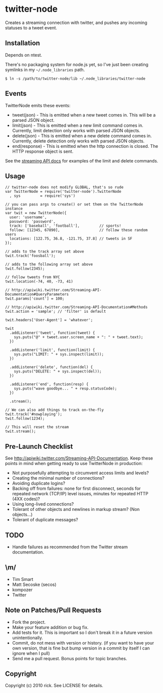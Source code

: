 # twitter-node

Creates a streaming connection with twitter, and pushes any incoming statuses to a tweet event.

## Installation

Depends on ntest.

There's no packaging system for node.js yet, so I've just been creating symlinks
in my `~/.node_libraries` path.

    $ ln -s /path/to/twitter-node/lib ~/.node_libraries/twitter-node

## Events

TwitterNode emits these events:

* tweet(json) - This is emitted when a new tweet comes in.  This will be a parsed JSON object.
* limit(json) - This is emitted when a new limit command comes in.  Currently, limit detection only works with parsed JSON objects.
* delete(json) - This is emitted when a new delete command comes in.  Currently, delete detection only works with parsed JSON objects.
* end(response) - This is emitted when the http connection is closed.  The HTTP response object is sent.

See the [streaming API docs][api-docs] for examples of the limit and delete commands.

[api-docs]: http://apiwiki.twitter.com/Streaming-API-Documentation

## Usage

    // twitter-node does not modify GLOBAL, that's so rude
    var TwitterNode = require('twitter-node').TwitterNode
      , sys         = require('sys')

    // you can pass args to create() or set them on the TwitterNode instance
    var twit = new TwitterNode({
      user: 'username', 
      password: 'password',
      track: ['baseball', 'football'],         // sports!
      follow: [12345, 67890],                  // follow these random users
      locations: [122.75, 36.8, -121.75, 37.8] // tweets in SF
    });

    // adds to the track array set above
    twit.track('foosball');

    // adds to the following array set above
    twit.follow(2345);

    // follow tweets from NYC
    twit.location(-74, 40, -73, 41)

    // http://apiwiki.twitter.com/Streaming-API-Documentation#QueryParameters
    twit.params['count'] = 100;

    // http://apiwiki.twitter.com/Streaming-API-Documentation#Methods
    twit.action = 'sample'; // 'filter' is default

    twit.headers['User-Agent'] = 'whatever';

    twit
      .addListener('tweet', function(tweet) {
        sys.puts("@" + tweet.user.screen_name + ": " + tweet.text);
      })

      .addListener('limit', function(limit) {
        sys.puts("LIMIT: " + sys.inspect(limit));
      })

      .addListener('delete', function(del) {
        sys.puts("DELETE: " + sys.inspect(del));
      })

      .addListener('end', function(resp) {
        sys.puts("wave goodbye... " + resp.statusCode);
      })

      .stream();
      
    // We can also add things to track on-the-fly
    twit.track('#nowplaying');
    twit.follow(1234);
    
    // This will reset the stream
    twit.stream();

## Pre-Launch Checklist

See http://apiwiki.twitter.com/Streaming-API-Documentation.  Keep these points in mind when getting ready to use TwitterNode in production:

* Not purposefully attempting to circumvent access limits and levels?
* Creating the minimal number of connections?
* Avoiding duplicate logins?
* Backing off from failures: none for first disconnect, seconds for repeated network (TCP/IP) level issues, minutes for repeated HTTP (4XX codes)?
* Using long-lived connections?
* Tolerant of other objects and newlines in markup stream? (Non <status> objects...)
* Tolerant of duplicate messages?

## TODO

* Handle failures as recommended from the Twitter stream documentation.

## \m/

* Tim Smart
* Matt Secoske (secos)
* kompozer
* Twitter

## Note on Patches/Pull Requests
 
* Fork the project.
* Make your feature addition or bug fix.
* Add tests for it. This is important so I don't break it in a
  future version unintentionally.
* Commit, do not mess with version or history.
  (if you want to have your own version, that is fine but bump version in a commit by itself I can ignore when I pull)
* Send me a pull request. Bonus points for topic branches.

## Copyright

Copyright (c) 2010 rick. See LICENSE for details.
